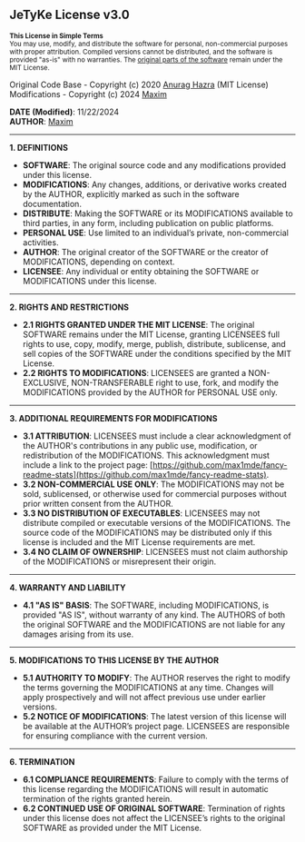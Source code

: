 ## JeTyKe License v3.0  

<sup><b>This License in Simple Terms</b></sup><br>
<sup>You may use, modify, and distribute the software for personal, non-commercial purposes with proper attribution. Compiled versions cannot be distributed, and the software is provided "as-is" with no warranties. The [original parts of the software](https://github.com/anuraghazra/github-readme-stats) remain under the MIT License.</sup>

Original Code Base - Copyright (c) 2020 [Anurag Hazra](https://github.com/anuraghazra) (MIT License)  
Modifications - Copyright (c) 2024 [Maxim](https://github.com/max1mde)  

**DATE (Modified)**: 11/22/2024  
**AUTHOR**: [Maxim](https://github.com/max1mde)  

---

**1. DEFINITIONS**  
   - **SOFTWARE**: The original source code and any modifications provided under this license.  
   - **MODIFICATIONS**: Any changes, additions, or derivative works created by the AUTHOR, explicitly marked as such in the software documentation.  
   - **DISTRIBUTE**: Making the SOFTWARE or its MODIFICATIONS available to third parties, in any form, including publication on public platforms.  
   - **PERSONAL USE**: Use limited to an individual’s private, non-commercial activities.  
   - **AUTHOR**: The original creator of the SOFTWARE or the creator of MODIFICATIONS, depending on context.  
   - **LICENSEE**: Any individual or entity obtaining the SOFTWARE or MODIFICATIONS under this license.  

---

**2. RIGHTS AND RESTRICTIONS**  

   - **2.1 RIGHTS GRANTED UNDER THE MIT LICENSE**: The original SOFTWARE remains under the MIT License, granting LICENSEES full rights to use, copy, modify, merge, publish, distribute, sublicense, and sell copies of the SOFTWARE under the conditions specified by the MIT License.  
   - **2.2 RIGHTS TO MODIFICATIONS**: LICENSEES are granted a NON-EXCLUSIVE, NON-TRANSFERABLE right to use, fork, and modify the MODIFICATIONS provided by the AUTHOR for PERSONAL USE only.  

---

**3. ADDITIONAL REQUIREMENTS FOR MODIFICATIONS**  

   - **3.1 ATTRIBUTION**: LICENSEES must include a clear acknowledgment of the AUTHOR's contributions in any public use, modification, or redistribution of the MODIFICATIONS. This acknowledgment must include a link to the project page: [https://github.com/max1mde/fancy-readme-stats](https://github.com/max1mde/fancy-readme-stats).  
   - **3.2 NON-COMMERCIAL USE ONLY**: The MODIFICATIONS may not be sold, sublicensed, or otherwise used for commercial purposes without prior written consent from the AUTHOR.  
   - **3.3 NO DISTRIBUTION OF EXECUTABLES**: LICENSEES may not distribute compiled or executable versions of the MODIFICATIONS. The source code of the MODIFICATIONS may be distributed only if this license is included and the MIT License requirements are met.  
   - **3.4 NO CLAIM OF OWNERSHIP**: LICENSEES must not claim authorship of the MODIFICATIONS or misrepresent their origin.  

---

**4. WARRANTY AND LIABILITY**  

   - **4.1 "AS IS" BASIS**: The SOFTWARE, including MODIFICATIONS, is provided "AS IS", without warranty of any kind. The AUTHORS of both the original SOFTWARE and the MODIFICATIONS are not liable for any damages arising from its use.  

---

**5. MODIFICATIONS TO THIS LICENSE BY THE AUTHOR**  

   - **5.1 AUTHORITY TO MODIFY**: The AUTHOR reserves the right to modify the terms governing the MODIFICATIONS at any time. Changes will apply prospectively and will not affect previous use under earlier versions.  
   - **5.2 NOTICE OF MODIFICATIONS**: The latest version of this license will be available at the AUTHOR’s project page. LICENSEES are responsible for ensuring compliance with the current version.  

---

**6. TERMINATION**  

   - **6.1 COMPLIANCE REQUIREMENTS**: Failure to comply with the terms of this license regarding the MODIFICATIONS will result in automatic termination of the rights granted herein.  
   - **6.2 CONTINUED USE OF ORIGINAL SOFTWARE**: Termination of rights under this license does not affect the LICENSEE’s rights to the original SOFTWARE as provided under the MIT License.  
